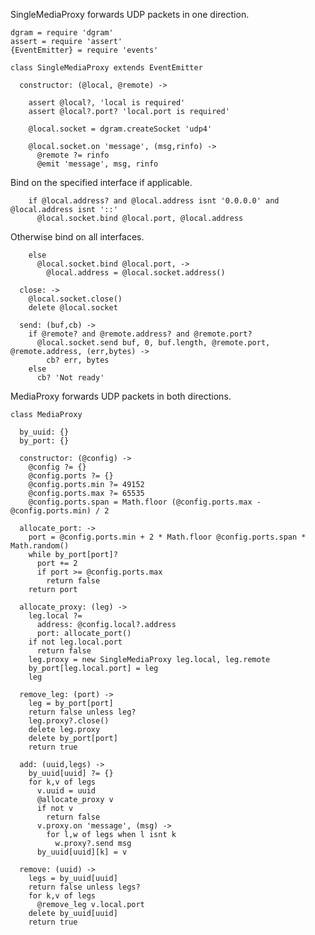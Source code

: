 SingleMediaProxy forwards UDP packets in one direction.

    dgram = require 'dgram'
    assert = require 'assert'
    {EventEmitter} = require 'events'

    class SingleMediaProxy extends EventEmitter

      constructor: (@local, @remote) ->

        assert @local?, 'local is required'
        assert @local?.port? 'local.port is required'

        @local.socket = dgram.createSocket 'udp4'

        @local.socket.on 'message', (msg,rinfo) ->
          @remote ?= rinfo
          @emit 'message', msg, rinfo

Bind on the specified interface if applicable.

        if @local.address? and @local.address isnt '0.0.0.0' and @local.address isnt '::'
          @local.socket.bind @local.port, @local.address

Otherwise bind on all interfaces.

        else
          @local.socket.bind @local.port, ->
            @local.address = @local.socket.address()

      close: ->
        @local.socket.close()
        delete @local.socket

      send: (buf,cb) ->
        if @remote? and @remote.address? and @remote.port?
          @local.socket.send buf, 0, buf.length, @remote.port, @remote.address, (err,bytes) ->
            cb? err, bytes
        else
          cb? 'Not ready'

MediaProxy forwards UDP packets in both directions.

    class MediaProxy

      by_uuid: {}
      by_port: {}

      constructor: (@config) ->
        @config ?= {}
        @config.ports ?= {}
        @config.ports.min ?= 49152
        @config.ports.max ?= 65535
        @config.ports.span = Math.floor (@config.ports.max - @config.ports.min) / 2

      allocate_port: ->
        port = @config.ports.min + 2 * Math.floor @config.ports.span * Math.random()
        while by_port[port]?
          port += 2
          if port >= @config.ports.max
            return false
        return port

      allocate_proxy: (leg) ->
        leg.local ?=
          address: @config.local?.address
          port: allocate_port()
        if not leg.local.port
          return false
        leg.proxy = new SingleMediaProxy leg.local, leg.remote
        by_port[leg.local.port] = leg
        leg

      remove_leg: (port) ->
        leg = by_port[port]
        return false unless leg?
        leg.proxy?.close()
        delete leg.proxy
        delete by_port[port]
        return true

      add: (uuid,legs) ->
        by_uuid[uuid] ?= {}
        for k,v of legs
          v.uuid = uuid
          @allocate_proxy v
          if not v
            return false
          v.proxy.on 'message', (msg) ->
            for l,w of legs when l isnt k
              w.proxy?.send msg
          by_uuid[uuid][k] = v

      remove: (uuid) ->
        legs = by_uuid[uuid]
        return false unless legs?
        for k,v of legs
          @remove_leg v.local.port
        delete by_uuid[uuid]
        return true
